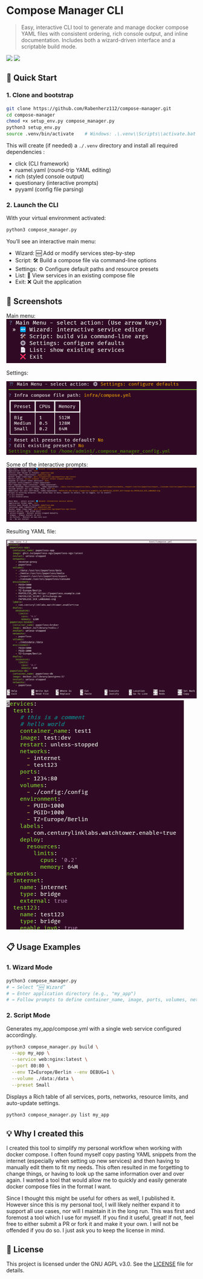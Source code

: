 # Compose Manager CLI

> Easy, interactive CLI tool to generate and manage docker compose YAML files with consistent ordering, rich console output, and inline documentation. Includes both a wizard-driven interface and a scriptable build mode.

![](https://img.shields.io/github/stars/Rabenherz112/compose-manager?color=yellow&style=plastic&label=Stars) ![](https://img.shields.io/discord/728735370560143360?color=5460e6&label=Discord&style=plastic)

## 🚀 Quick Start

### 1. Clone and bootstrap

```bash
git clone https://github.com/Rabenherz112/compose-manager.git
cd compose-manager
chmod +x setup_env.py compose_manager.py
python3 setup_env.py
source .venv/bin/activate    # Windows: .\.venv\\Scripts\\activate.bat
```

This will create (if needed) a `./.venv` directory and install all required dependencies :

- click (CLI framework)
- ruamel.yaml (round-trip YAML editing)
- rich (styled console output)
- questionary (interactive prompts)
- pyyaml (config file parsing)

### 2. Launch the CLI

With your virtual environment activated:

```bash
python3 compose_manager.py
```

You’ll see an interactive main menu:

- Wizard: 🆕 Add or modify services step-by-step
- Script: 🛠️ Build a compose file via command-line options
- Settings: ⚙️ Configure default paths and resource presets
- List: 📄 View services in an existing compose file
- Exit: ❌ Quit the application

## 📸 Screenshots

Main menu:
![main menu](./assets/main-menu.png)

Settings:

![settings](./assets/settings-menu.png)

Some of the interactive prompts:
![interactive prompts](./assets/interactive-prompts.png)

Resulting YAML file:

![resulting YAML](./assets/resulting-compose.png)
![resulting YAML](./assets/resulting-compose2.png)

## 📋 Usage Examples

### 1. Wizard Mode

```bash
python3 compose_manager.py
# → Select “🆕 Wizard”
# → Enter application directory (e.g., "my_app")
# → Follow prompts to define container_name, image, ports, volumes, networks, etc.
```

### 2. Script Mode

Generates my_app/compose.yml with a single web service configured accordingly.

```bash
python3 compose_manager.py build \
  --app my_app \
  --service web:nginx:latest \
  --port 80:80 \
  --env TZ=Europe/Berlin --env DEBUG=1 \
  --volume ./data:/data \
  --preset Small
```

Displays a Rich table of all services, ports, networks, resource limits, and auto-update settings.

```bash
python3 compose_manager.py list my_app
```

## 💡 Why I created this

I created this tool to simplify my personal workflow when working with docker compose. I often found myself copy pasting YAML snippets from the internet (especially when setting up new services) and then having to manually edit them to fit my needs. This often resulted in me forgetting to change things, or having to look up the same information over and over again. I wanted a tool that would allow me to quickly and easily generate docker compose files in the format I want.

Since I thought this might be useful for others as well, I published it. However since this is my personal tool, I will likely neither expand it to support all use cases, nor will I maintain it in the long run. This was first and foremost a tool which I use for myself. If you find it useful, great! If not, feel free to either submit a PR or fork it and make it your own. I will not be offended if you do so. I just ask you to keep the license in mind.

## 📜 License

This project is licensed under the GNU AGPL v3.0. See the [LICENSE](./LICENSE) file for details.
